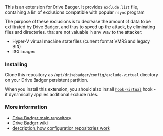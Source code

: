 This is an extension for Drive Badger. It provides `exclude.list` file, containing a list of exclusions compatible with popular `rsync` program.

The purpose of these exclusions is to decrease the amount of data to be exfiltrated by Drive Badger, and thus to speed up the attack,
by eliminating files and directories, that are not valuable in any way to the attacker:

- Hyper-V virtual machine state files (current format VMRS and legacy BIN)
- ISO images

### Installing

Clone this repository as `/opt/drivebadger/config/exclude-virtual` directory on your Drive Badger persistent partition.

When you install this extension, you should also install [`hook-virtual`](https://github.com/drivebadger/hook-virtual)
hook - it dynamically applies additional exclude rules.


### More information

- [Drive Badger main repository](https://github.com/drivebadger/drivebadger)
- [Drive Badger wiki](https://github.com/drivebadger/drivebadger/wiki)
- [description, how configuration repositories work](https://github.com/drivebadger/drivebadger/wiki/Configuration-repositories)
